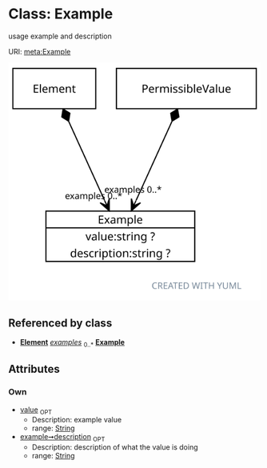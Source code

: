 
# Class: Example


usage example and description

URI: [meta:Example](https://w3id.org/linkml/meta/Example)


![img](images/Example.svg)

## Referenced by class

 *  **[Element](Element.md)** *[examples](examples.md)*  <sub>0..*</sub>  **[Example](Example.md)**

## Attributes


### Own

 * [value](value.md)  <sub>OPT</sub>
     * Description: example value
     * range: [String](types/String.md)
 * [example➞description](value_description.md)  <sub>OPT</sub>
     * Description: description of what the value is doing
     * range: [String](types/String.md)

